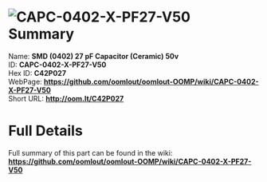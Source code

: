 
![CAPC-0402-X-PF27-V50](https://github.com/oomlout/oomlout-OOMP/blob/master/parts/CAPC-0402-X-PF27-V50/CAPC-0402-X-PF27-V50_420.jpg)   
Summary
=================
  
Name: __SMD (0402) 27 pF Capacitor (Ceramic) 50v__    
ID: __CAPC-0402-X-PF27-V50__   
Hex ID: __C42P027__   
WebPage: __https://github.com/oomlout/oomlout-OOMP/wiki/CAPC-0402-X-PF27-V50__   
Short URL: __http://oom.lt/C42P027__   

Full Details
==========================
Full summary of this part can be found in the wiki:   
__https://github.com/oomlout/oomlout-OOMP/wiki/CAPC-0402-X-PF27-V50__    

